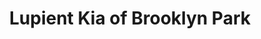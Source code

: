 ---
title: "Lupient Kia of Brooklyn Park"
url: /brooklyn-park/lupient-kia-of-brooklyn-park/
shop: Autohaus
---
